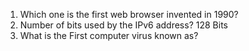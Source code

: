 1. Which one is the first web browser invented in 1990?
2. Number of bits used by the IPv6 address?
128 Bits
3. What is the First computer virus known as?